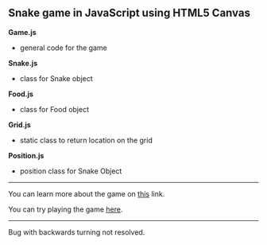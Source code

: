 ## Snake game in JavaScript using HTML5 Canvas

**Game.js**
* general code for the game

**Snake.js**  
* class for Snake object

**Food.js**
* class for Food object

**Grid.js**
* static class to return location on the grid

**Position.js**
* position class for Snake Object

---
You can learn more about the game on [this](https://en.wikipedia.org/wiki/Snake_(video_game_genre)) link.

You can try playing the game [here](https://tinozg.github.io/SnakeGame/index.html).

---
Bug with backwards turning not resolved.
